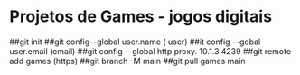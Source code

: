 ﻿# Projetos de Games - jogos digitais
##git init 
##git config--global user.name ( user)
##it config  --gobal  user.email  (email)
##git config --global http.proxy. 10.1.3.4239
##git remote add games (https)
##git  branch  -M main 
##git pull  games main 
